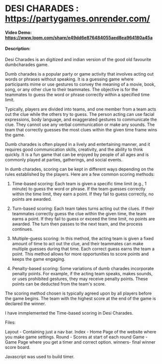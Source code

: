 # DESI CHARADES : https://partygames.onrender.com/
#### Video Demo:  https://www.loom.com/share/e49dd6e876484055aed8ea964180a45a
#### Description:
Desi Charades is an digitized and indian version of the good old favourite dumbcharades game.

Dumb charades is a popular party or game activity that involves acting out words or phrases without speaking. It is a guessing game where participants mime or use gestures to convey the meaning of a movie, book, song, or any other clue to their teammates. The objective is for the teammates to guess the word or phrase correctly within a specified time limit.

Typically, players are divided into teams, and one member from a team acts out the clue while the others try to guess. The person acting can use facial expressions, body language, and exaggerated gestures to communicate the clue. They cannot use any verbal communication or make any sounds. The team that correctly guesses the most clues within the given time frame wins the game.

Dumb charades is often played in a lively and entertaining manner, and it requires good communication skills, creativity, and the ability to think quickly. It is a fun game that can be enjoyed by people of all ages and is commonly played at parties, gatherings, and social events.

In dumb charades, scoring can be kept in different ways depending on the rules established by the players. Here are a few common scoring methods:

1. Time-based scoring: Each team is given a specific time limit (e.g., 1 minute) to guess the word or phrase. If the team guesses correctly within the time limit, they earn a point. If they fail to guess correctly, no points are awarded.

2. Turn-based scoring: Each team takes turns acting out the clues. If their teammates correctly guess the clue within the given time, the team earns a point. If they fail to guess or exceed the time limit, no points are awarded. The turn then passes to the next team, and the process continues.

3. Multiple-guess scoring: In this method, the acting team is given a fixed amount of time to act out the clue, and their teammates can make multiple guesses during that time. Each correct guess earns the team a point. This method allows for more opportunities to score points and keeps the game engaging.

4. Penalty-based scoring: Some variations of dumb charades incorporate penalty points. For example, if the acting team speaks, makes sounds, or uses prohibited gestures, they may receive penalty points. These points can be deducted from the team's score.

The scoring method chosen is typically agreed upon by all players before the game begins. The team with the highest score at the end of the game is declared the winner.

I have immplemented the Time-based scoring in Desi Charades.


Files:

Layout - Containing just a nav bar.
Index - Home Page of the website where you make game settings.
Round - Scores at start of each round
Game - Game Page where you get a timer and correct option.
winners- final winner score board.

Javascript was used to build timer.
